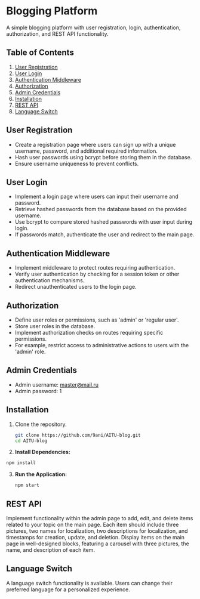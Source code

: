 # Blogging Platform

A simple blogging platform with user registration, login, authentication, authorization, and REST API functionality.

## Table of Contents
1. [User Registration](#user-registration)
2. [User Login](#user-login)
3. [Authentication Middleware](#authentication-middleware)
4. [Authorization](#authorization)
5. [Admin Credentials](#admin-credentials)
6. [Installation](#installation)
7. [REST API](#rest-api)
8. [Language Switch](#language-switch)


## User Registration
- Create a registration page where users can sign up with a unique username, password, and additional required information.
- Hash user passwords using bcrypt before storing them in the database.
- Ensure username uniqueness to prevent conflicts.

## User Login
- Implement a login page where users can input their username and password.
- Retrieve hashed passwords from the database based on the provided username.
- Use bcrypt to compare stored hashed passwords with user input during login.
- If passwords match, authenticate the user and redirect to the main page.

## Authentication Middleware
- Implement middleware to protect routes requiring authentication.
- Verify user authentication by checking for a session token or other authentication mechanisms.
- Redirect unauthenticated users to the login page.

## Authorization
- Define user roles or permissions, such as 'admin' or 'regular user'.
- Store user roles in the database.
- Implement authorization checks on routes requiring specific permissions.
- For example, restrict access to administrative actions to users with the 'admin' role.

## Admin Credentials
- Admin username: master@mail.ru
- Admin password: 1

## Installation
1. Clone the repository.
   ```bash
   git clone https://github.com/9ani/AITU-blog.git
   cd AITU-blog
   ```

2. **Install Dependencies:**
  ```bash
  npm install
  ```
3. **Run the Application:**
    ```bash
    npm start
    ```
## REST API

Implement functionality within the admin page to add, edit, and delete items related to your topic on the main page. Each item should include three pictures, two names for localization, two descriptions for localization, and timestamps for creation, update, and deletion. Display items on the main page in well-designed blocks, featuring a carousel with three pictures, the name, and description of each item.

## Language Switch
A language switch functionality is available. Users can change their preferred language for a personalized experience.